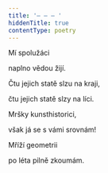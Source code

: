 ```yaml
---
title: '– – – '
hiddenTitle: true
contentType: poetry
---
```


<section>

Mí spolužáci

naplno vědou žijí.

Čtu jejich statě slzu na kraji,

čtu jejich statě slzy na líci.

Mršky kunsthistorici,

však já se s vámi srovnám!

Mříží geometrii

po léta pilně zkoumám.

</section>
